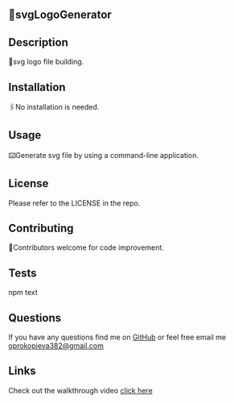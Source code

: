 ## 📎svgLogoGenerator

## Description
📌svg logo file building.

## Installation
🖇️No installation is needed.

## Usage
⌨️Generate svg file by using a command-line application.

## License
Please refer to the LICENSE in the repo.

## Contributing
🤝Contributors welcome for code improvement.

## Tests
npm text

## Questions
If you have any questions find me on [GitHub](https://github.com/oprokopieva382) or feel free email me oprokopieva382@gmail.com

## Links
Check out the walkthrough video [click here](https://drive.google.com/file/d/1PF8LOfk7dHiO2QEZ2htGj7a-FRFeAnWk/view)
